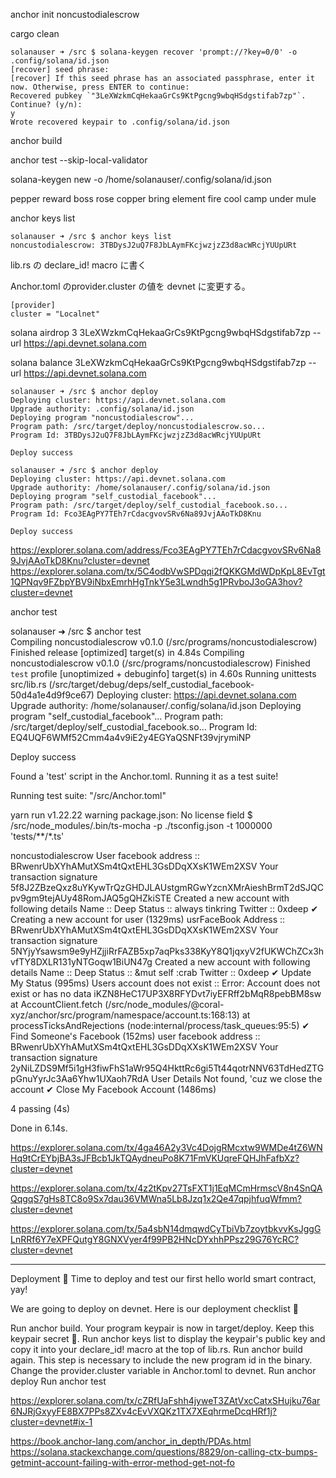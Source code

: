 anchor init noncustodialescrow



cargo clean

```
solanauser ➜ /src $ solana-keygen recover 'prompt://?key=0/0' -o .config/solana/id.json
[recover] seed phrase: 
[recover] If this seed phrase has an associated passphrase, enter it now. Otherwise, press ENTER to continue: 
Recovered pubkey `"3LeXWzkmCqHekaaGrCs9KtPgcng9wbqHSdgstifab7zp"`. Continue? (y/n): 
y
Wrote recovered keypair to .config/solana/id.json
```

anchor build

anchor test --skip-local-validator

solana-keygen new -o /home/solanauser/.config/solana/id.json

pepper reward boss rose copper bring element fire cool camp under mule

anchor keys list

```
solanauser ➜ /src $ anchor keys list
noncustodialescrow: 3TBDysJ2uQ7F8JbLAymFKcjwzjzZ3d8acWRcjYUUpURt
```

lib.rs の declare_id! macro に書く

Anchor.toml のprovider.cluster の値を devnet に変更する。

```
[provider]
cluster = "Localnet"
```


solana airdrop 3 3LeXWzkmCqHekaaGrCs9KtPgcng9wbqHSdgstifab7zp --url https://api.devnet.solana.com

solana balance 3LeXWzkmCqHekaaGrCs9KtPgcng9wbqHSdgstifab7zp --url https://api.devnet.solana.com

```
solanauser ➜ /src $ anchor deploy                                                                                    
Deploying cluster: https://api.devnet.solana.com
Upgrade authority: .config/solana/id.json
Deploying program "noncustodialescrow"...
Program path: /src/target/deploy/noncustodialescrow.so...
Program Id: 3TBDysJ2uQ7F8JbLAymFKcjwzjzZ3d8acWRcjYUUpURt

Deploy success
```


```
solanauser ➜ /src $ anchor deploy
Deploying cluster: https://api.devnet.solana.com
Upgrade authority: /home/solanauser/.config/solana/id.json
Deploying program "self_custodial_facebook"...
Program path: /src/target/deploy/self_custodial_facebook.so...
Program Id: Fco3EAgPY7TEh7rCdacgvovSRv6Na89JvjAAoTkD8Knu

Deploy success
```

https://explorer.solana.com/address/Fco3EAgPY7TEh7rCdacgvovSRv6Na89JvjAAoTkD8Knu?cluster=devnet
https://explorer.solana.com/tx/5C4odbVwSPDqqi2fQKKGMdWDpKpL8EvTgt1QPNqv9FZbpYBV9iNbxEmrhHgTnkY5e3Lwndh5g1PRvboJ3oGA3hov?cluster=devnet



anchor test

solanauser ➜ /src $ anchor test     
   Compiling noncustodialescrow v0.1.0 (/src/programs/noncustodialescrow)
    Finished release [optimized] target(s) in 4.84s
   Compiling noncustodialescrow v0.1.0 (/src/programs/noncustodialescrow)
    Finished `test` profile [unoptimized + debuginfo] target(s) in 4.60s
     Running unittests src/lib.rs (/src/target/debug/deps/self_custodial_facebook-50d4a1e4d9f9ce67)
Deploying cluster: https://api.devnet.solana.com
Upgrade authority: /home/solanauser/.config/solana/id.json
Deploying program "self_custodial_facebook"...
Program path: /src/target/deploy/self_custodial_facebook.so...
Program Id: EQ4UQF6WMf52Cmm4a4v9iE2y4EGYaQSNFt39vjrymiNP

Deploy success

Found a 'test' script in the Anchor.toml. Running it as a test suite!

Running test suite: "/src/Anchor.toml"

yarn run v1.22.22
warning package.json: No license field
$ /src/node_modules/.bin/ts-mocha -p ./tsconfig.json -t 1000000 'tests/**/*.ts'


  noncustodialescrow
User facebook address ::  BRwenrUbXYhAMutXSm4tQxtEHL3GsDDqXXsK1WEm2XSV
Your transaction signature 5f8J2ZBzeQxz8uYKywTrQzGHDJLAUstgmRGwYzcnXMrAieshBrmT2dSJQCpv9gm9tejAUy48RomJAQ5gQHZkiSTE
Created a new account with following details 
 Name :: Deep 
 Status :: always tinkring 
 Twitter :: 0xdeep
    ✔ Creating a new account for user (1329ms)
usrFaceBook Address ::  BRwenrUbXYhAMutXSm4tQxtEHL3GsDDqXXsK1WEm2XSV
Your transaction signature 5NYjyYsawsm9e9yHZjjiRrFAZB5xp7aqPks338KyY8Q1jqxyV2fUKWChZCx3hvfTY8DXLR131yNTGoqw1BiUN47g
Created a new account with following details 
 Name :: Deep 
 Status :: &mut self :crab 
 Twitter :: 0xdeep
    ✔ Update My Status (995ms)
Users account does not exist ::  Error: Account does not exist or has no data iKZN8HeC17UP3X8RFYDvt7iyEFRff2bMqR8pebBM8sw
    at AccountClient.fetch (/src/node_modules/@coral-xyz/anchor/src/program/namespace/account.ts:168:13)
    at processTicksAndRejections (node:internal/process/task_queues:95:5)
    ✔ Find Someone's Facebook (152ms)
user facebook address ::  BRwenrUbXYhAMutXSm4tQxtEHL3GsDDqXXsK1WEm2XSV
Your transaction signature 2yNiLZDS9Mf5i1gH3fiwFhS1aWr95Q4HkttRc6gi5Tt44qotrNNV63TdHedZTGpGnuYyrJc3Aa6Yhw1UXaoh7RdA
User Details Not found, 'cuz we close the account
    ✔ Close My Facebook Account (1486ms)


  4 passing (4s)

Done in 6.14s.


https://explorer.solana.com/tx/4ga46A2y3Vc4DojgRMcxtw9WMDe4tZ6WNHq9tCrEYbjBA3sJFBcb1JkTQAydneuPo8K71FmVKUqreFQHJhFafbXz?cluster=devnet

https://explorer.solana.com/tx/4z2tKpv27TsFXT1j1EqMCmHrmscV8n4SnQAQqgqS7gHs8TC8o9Sx7dau36VMWna5Lb8Jzq1x2Qe47qpjhfuqWfmm?cluster=devnet

https://explorer.solana.com/tx/5a4sbN14dmqwdCyTbiVb7zoytbkvvKsJggGLnRRf6Y7eXPFQutgY8GNXVyer4f99PB2HNcDYxhhPPsz29G76YcRC?cluster=devnet


-----

Deployment 🎉
Time to deploy and test our first hello world smart contract, yay!

We are going to deploy on devnet. Here is our deployment checklist 🚀

Run anchor build. Your program keypair is now in target/deploy. Keep this keypair secret 🤫.
Run anchor keys list to display the keypair's public key and copy it into your declare_id! macro at the top of lib.rs.
Run anchor build again. This step is necessary to include the new program id in the binary.
Change the provider.cluster variable in Anchor.toml to devnet.
Run anchor deploy
Run anchor test

https://explorer.solana.com/tx/cZRfUaFshh4jyweT3ZAtVxcCatxSHujku76ar6NJRjGxyyFE8BX7PPs8ZXv4cEvVXQKz1TX7XEqhrmeDcqHRf1j?cluster=devnet#ix-1



https://book.anchor-lang.com/anchor_in_depth/PDAs.html
https://solana.stackexchange.com/questions/8829/on-calling-ctx-bumps-getmint-account-failing-with-error-method-get-not-fo
